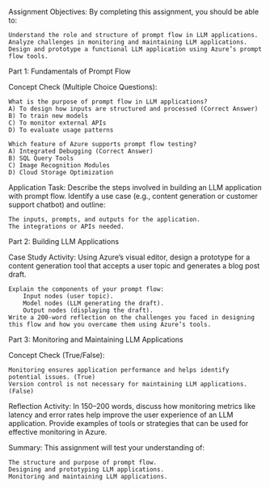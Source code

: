 Assignment Objectives:
By completing this assignment, you should be able to:

    Understand the role and structure of prompt flow in LLM applications.
    Analyze challenges in monitoring and maintaining LLM applications.
    Design and prototype a functional LLM application using Azure’s prompt flow tools.

Part 1: Fundamentals of Prompt Flow

Concept Check (Multiple Choice Questions):

    What is the purpose of prompt flow in LLM applications?
    A) To design how inputs are structured and processed (Correct Answer)
    B) To train new models
    C) To monitor external APIs
    D) To evaluate usage patterns

    Which feature of Azure supports prompt flow testing?
    A) Integrated Debugging (Correct Answer)
    B) SQL Query Tools
    C) Image Recognition Modules
    D) Cloud Storage Optimization

Application Task:
Describe the steps involved in building an LLM application with prompt flow. Identify a use case (e.g., content generation or customer support chatbot) and outline:

    The inputs, prompts, and outputs for the application.
    The integrations or APIs needed.

Part 2: Building LLM Applications

Case Study Activity:
Using Azure’s visual editor, design a prototype for a content generation tool that accepts a user topic and generates a blog post draft.

    Explain the components of your prompt flow:
        Input nodes (user topic).
        Model nodes (LLM generating the draft).
        Output nodes (displaying the draft).
    Write a 200-word reflection on the challenges you faced in designing this flow and how you overcame them using Azure’s tools.

Part 3: Monitoring and Maintaining LLM Applications

Concept Check (True/False):

    Monitoring ensures application performance and helps identify potential issues. (True)
    Version control is not necessary for maintaining LLM applications. (False)

Reflection Activity:
In 150–200 words, discuss how monitoring metrics like latency and error rates help improve the user experience of an LLM application. Provide examples of tools or strategies that can be used for effective monitoring in Azure.

Summary:
This assignment will test your understanding of:

    The structure and purpose of prompt flow.
    Designing and prototyping LLM applications.
    Monitoring and maintaining LLM applications.
